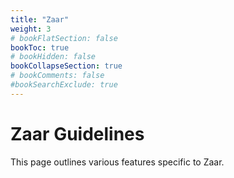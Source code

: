 ```yaml
---
title: "Zaar"
weight: 3
# bookFlatSection: false
bookToc: true
# bookHidden: false
bookCollapseSection: true
# bookComments: false
#bookSearchExclude: true
---
```


# Zaar Guidelines

This page outlines various features specific to Zaar.
